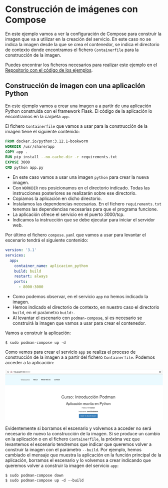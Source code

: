 # Construcción de imágenes con Compose

En este ejemplo vamos a ver la configuración de Compose para construir la imagen que va a utilizar en la creación del servicio. En este caso no se indica la imagen desde la que se crea el contenedor, se indica el directorio de contexto donde encontramos el fichero `Containerfile` para la construcción de la imagen.

Puedes encontrar los ficheros necesarios para realizar este ejemplo en el [Repositorio con el código de los ejemplos](xxx).

## Construcción de imagen con una aplicación Python

En este ejemplo vamos a crear una imagen a a partir de una aplicación Python construida con el framework Flask. El código de la aplicación lo encontramos en la carpeta `app`.

El fichero `Containerfile` que vamos a usar para la construcción de la imagen tiene el siguiente contenido:

```Dockerfile
FROM docker.io/python:3.12.1-bookworm
WORKDIR /usr/share/app
COPY app .
RUN pip install --no-cache-dir -r requirements.txt
EXPOSE 3000
CMD python app.py
```

* En este caso vamos a usar una imagen `python` para crear la nueva imagen.
* Con `WORKDIR` nos posicionamos en el directorio indicado. Todas las instrucciones posteriores se realizarán sobre ese directorio.
* Copiamos la aplicación en dicho directorio.
* Instalamos las dependencias necesarias. En el fichero `requirements.txt` tenemos las dependencias necesarias para que el programa funcione.
* La aplicación ofrece el servicio en el puerto 3000/tcp.
* Indicamos la instrucción que se debe ejecutar para iniciar el servidor web.


Por último el fichero `compose.yaml` que vamos a usar para levantar el escenario tendrá el siguiente contenido:

```yaml
version: '3.1'
services:
  app:
    container_name: aplicacion_python
    build: build
    restart: always
    ports:
      - 8000:3000
```

* Como podemos observar, en el servicio `app` no hemos indicado la imagen. 
* Hemos indicado el directorio de contexto, en nuestro caso el directorio `build`, en el parámetro `build:`. 
* Al levantar el escenario con `podman-compose`, si es necesario se construirá la imagen que vamos a usar para crear el contenedor. 

Vamos a construir la aplicación:

```
$ sudo podman-compose up -d
```

Como vemos para crear el servicio `app` se realiza el proceso de construcción de la imagen a a partir del fichero `Containerfile`. Podemos acceder a la aplicación:

![python](img/python.png)

Evidentemente si borramos el escenario y volvemos a acceder no será necesario de nuevo la construcción de la imagen. Si se produce un cambio en la aplicación o en el fichero `Containerfile`, la próxima vez que levantemos el escenario tendremos que indicar que queremos volver a construir la imagen con el parámetro `--build`. Por ejemplo, hemos cambiado el mensaje que muestra la aplicación en la función principal de la aplicación, borramos el escenario y lo volvemos a crear indicando que queremos volver a construir la imagen del servicio `app`:

```
$ sudo podman-compose down
$ sudo podman-compose up -d --build 
```


